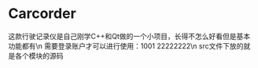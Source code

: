 # Carcorder
这款行驶记录仪是自己刚学C++和Qt做的一个小项目，长得不怎么好看但是基本功能都有\n
需要登录账户才可以进行使用：1001  22222222\n
src文件下放的就是各个模块的源码

